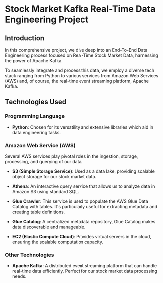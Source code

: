 # Stock Market Kafka Real-Time Data Engineering Project

## Introduction

In this comprehensive project, we dive deep into an End-To-End Data Engineering process focused on Real-Time Stock Market Data, harnessing the power of Apache Kafka.

To seamlessly integrate and process this data, we employ a diverse tech stack ranging from Python to various services from Amazon Web Services (AWS) and, of course, the real-time event streaming platform, Apache Kafka.

## Technologies Used

### Programming Language

- **Python**: Chosen for its versatility and extensive libraries which aid in data engineering tasks.

### Amazon Web Service (AWS) 

Several AWS services play pivotal roles in the ingestion, storage, processing, and querying of our data.

- **S3 (Simple Storage Service)**: Used as a data lake, providing scalable object storage for our stock market data.
  
- **Athena**: An interactive query service that allows us to analyze data in Amazon S3 using standard SQL.
  
- **Glue Crawler**: This service is used to populate the AWS Glue Data Catalog with tables. It's particularly useful for extracting metadata and creating table definitions.
  
- **Glue Catalog**: A centralized metadata repository, Glue Catalog makes data discoverable and manageable.
  
- **EC2 (Elastic Compute Cloud)**: Provides virtual servers in the cloud, ensuring the scalable computation capacity.

### Other Technologies

- **Apache Kafka**: A distributed event streaming platform that can handle real-time data efficiently. Perfect for our stock market data processing needs.



